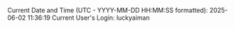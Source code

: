 Current Date and Time (UTC - YYYY-MM-DD HH:MM:SS formatted): 2025-06-02 11:36:19
Current User's Login: luckyaiman

